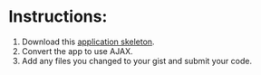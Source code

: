 # Instructions:

1. Download this [application skeleton](http://cl.ly/1l1F3N2I3E3x).
2. Convert the app to use AJAX.
3. Add any files you changed to your gist and submit your code. 	